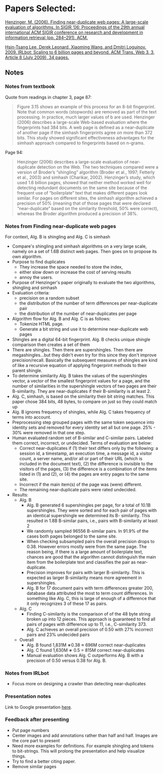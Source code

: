 # Papers Selected:

[Henzinger, M. (2006). Finding near-duplicate web pages: A large-scale evaluation of algorithms. In SIGIR ’06: Proceedings of the 29th annual international ACM SIGIR conference on research and development in information retrieval (pp. 284–291). ACM.](https://pdfs.semanticscholar.org/eaa8/389cc836a41d196dc723f9bd836e5897e452.pdf)

[Hsin-Tsang Lee, Derek Leonard, Xiaoming Wang, and Dmitri Loguinov. 2009. IRLbot: Scaling to 6 billion pages and beyond. ACM Trans. Web 3, 3, Article 8 (July 2009), 34 pages.](http://dx.doi.org.proxy.lib.odu.edu/10.1145/1541822.1541823)

## Notes

### Notes from textbook

Quote from readings in chapter 3, page 87:

> Figure 3.15 shows an example of this process for an 8-bit fingerprint. Note
that common words (stopwords) are removed as part of the text processing. In practice, much larger values of b are used. Henzinger (2006) describes a large-scale Web-based evaluation where the  fingerprints had 384 bits. A web page is defined as a near-duplicate of another page if the simhash  fingerprints agree on more than 372 bits.  This study showed significant effectiveness advantages for the simhash approach compared to fingerprints based on n-grams.

Page 94:

> Henzinger (2006) describes a large-scale evaluation of near-duplicate detection on the Web. The two techniques compared were a version of Broder’s “shingling” algorithm (Broder et al., 1997; Fetterly et al., 2003) and simhash (Charikar, 2002). Henzinger’s study, which used 1.6 billion pages, showed that neither method worked well for detecting redundant documents on the same site because of the frequent use of “boilerplate” text that makes different pages look similar. For pages on different sites, the simhash algorithm achieved a precision of 50% (meaning that of those pages that were declared “near-duplicate” based on the similarity threshold, 50% were correct), whereas the Broder algorithm produced a precision of 38%.


### Notes from Finding near-duplicate web pages

For context, Alg. B is shingling and Alg. C is simhash

- Compare's shingling and simhash algorithms on a very large scale, namely on a set of 1.6B distinct web pages.
Then goes on to propose its own algorithm.
- Purpose to find duplicates
    - They increase the space needed to store the index,
    - either slow down or increase the cost of serving results
    - annoy the users.
- Purpose of Henzinger's paper originally to evaluate the two algorithms, shingling and simhash
- Evaluation criteria:
    - precision on a random subset
    - the distribution of the number of term differences per near-duplicate pair
    - the distribution of the number of near-duplicates per page
- Algorithm flow for Alg. B and Alg. C is as follows:
    - Tokenize HTML page.
    - Generate a bit string and use it to determine near-duplicate web pages
- Shingles are a digital 64-bit fingerprint. Alg. B checks unique shingle comparison then creates a set of them
- There are shingles.
Then there are supershingles.
Then there are megashingles...but they didn't even try for this since they don't improve precision/recall.
Basically the subsequent measures of shingles are kind of like a recursive equation of applying fingerprint methods to their parent shingle.
- To determine similarity Alg. B takes the values of the supershingles vector, a vector of the smallest fingerprint values for a page,
and the number of similarities in the supershingle vectors of two pages are their B-similarity. They are near-duplicates if their
B-similarity is at least 2.
- Alg. C, simhash, is based on the similarity their bit string matches. This paper chose 384 bits, 48 bytes, to compare on just so they could match up
- Alg. B ignores frequency of shingles, while Alg. C takes frequency of terms into account.
- Preprocessing step grouped pages with the same token sequence into identity sets and removed for every identity set all but one page.
25% - 30% were removed in that one step.
- Human evaluated random set of B-similar and C-similar pairs. Labeled them correct, incorrect, or undecided.
Terms of evaluation are below:
    - Correct near-duplicates if (1) their text differs only by the following: a session id, a timestamp, an execution time, a message id, a visitor count, a server name, and/or all or part of their URL (which is included in the document text), (2) the difference is invisible to the visitors of the pages, (3) the difference is a combination of the items listed in (1) and (2), or (4) the pages are entry pages to the same site.
    - Incorrect if the main item(s) of the page was (were) different.
    - The remaining near-duplicate pairs were rated undecided.
- Results:
    - Alg. B
        - Alg. B generated 6 supershingles per page, for a total of 10.1B supershingles. They were sorted and for each pair of pages with an identical supershingle we determined its B- similarity. This resulted in 1.8B B-similar pairs, i.e., pairs with B-similarity at least 2
        - We randomly sampled 96556 B-similar pairs. In 91.9% of the cases both pages belonged to the same site.
        - When checking subsampled pairs the overall precision drops to 0.38. However errors mostly were from the same page.
        The reason being, if there is a large amount of boilerplate text, chances are good that the algorithm cannot distinguish the main item from the boilerplate text and classifies the pair as near-duplicate.
        - Precision improves for pairs with larger B-similarity. This is expected as larger B-similarity means more agreement in supershingles.
        - Alg. B for 17 document pairs with term differences greater 200, database data attributed the most to term count differences.
        In something like Alg. C, this is large of enough of a difference that it only recognizes 3 of these 17 as pairs.
    - Alg. C
        - Finding C-similarity is the comparison of of the 48 byte string broken up into 12 pieces. This approach is guaranteed to find all pairs of pages with difference up to 11, i.e., C-similarity 373.
        - Alg. C achieves an overall precision of 0.50 with 27% incorrect pairs and 23% undecided pairs
    - Overall
        - Alg. B found 1,831M ∗0.38 ≈ 696M correct near-duplicates
        - Alg. C found 1,630M ∗ 0.5 = 815M correct near-duplicates
        - Manual evaluation shows Alg. C outperforms Alg. B with a precision of 0.50 versus 0.38 for Alg. B.


### Notes from IRLbot

- Focus more on designing a crawler than detecting near-duplicates

### Presentation notes

Link to Google presentation [here](https://docs.google.com/presentation/d/1eau_8C03Lz_89oHDMq0hZ525wRUfiwwXmBYQxyrGdbw/edit?usp=sharing).

### Feedback after presenting

- Put page numbers
- Center images and add annotations rather than half and half.
Images are the core part to present
- Need more examples for definitions.
For example shingling and tokens to bit-strings.
This will prolong the presentation and help visualize things.
- Try to find a better citing paper.
- Remove similar pages
